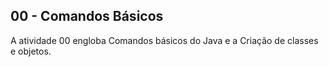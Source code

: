 ## 00 - Comandos Básicos

A atividade 00 engloba Comandos básicos do Java e a Criação de classes e objetos.
